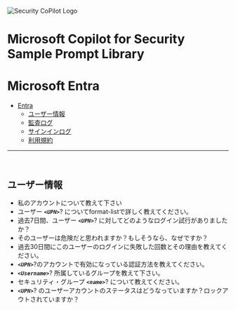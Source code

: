 ![Security CoPilot Logo](https://github.com/ninjyanaka/Copilot-For-Security/blob/main/Promptbook%20samples/ic_fluent_copilot_64_64%402x.png)
# Microsoft Copilot for Security Sample Prompt Library

# Microsoft Entra

- [Entra](#entra)
  - [ユーザー情報](#user-details)
  - [監査ログ](#audit-logs)
  - [サインインログ](#sign-in-logs)
  - [利用規約](terms-of-use-agreements)

***
&nbsp;
## ユーザー情報
<a name="User Details"></a>
- 私のアカウントについて教えて下さい
- ユーザー **_`<UPN>`_**? についてformat-listで詳しく教えてください。
- 過去7日間、ユーザー **_`<UPN>`_**? に対してどのようなログイン試行がありましたか？
- そのユーザーは危険だと思われますか？もしそうなら、なぜですか？
- 過去30日間にこのユーザーのログインに失敗した回数とその理由を教えてください。
- **_`<UPN>`_**?のアカウントで有効になっている認証方法を教えてください。
- **_`<Username>`_**? 所属しているグループを教えて下さい。
- セキュリティ・グループ **_`<name>`_**? について教えてください。
- **_`<UPN>`_**? のユーザーアカウントのステータスはどうなっていますか？ロックアウトされていますか？

